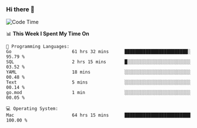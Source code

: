 ### Hi there 👋

<!--
**CrazyCollin/crazycollin** is a ✨ _special_ ✨ repository because its `README.md` (this file) appears on your GitHub profile.

Here are some ideas to get you started:

- 🔭 I’m currently working on ...
- 🌱 I’m currently learning ...
- 👯 I’m looking to collaborate on ...
- 🤔 I’m looking for help with ...
- 💬 Ask me about ...
- 📫 How to reach me: ...
- 😄 Pronouns: ...
- ⚡ Fun fact: ...
-->

<!--START_SECTION:waka-->
![Code Time](http://img.shields.io/badge/Code%20Time-2%2C293%20hrs%2011%20mins-blue)

📊 **This Week I Spent My Time On** 

```text
💬 Programming Languages: 
Go                       61 hrs 32 mins      ████████████████████████░   95.79 % 
SQL                      2 hrs 15 mins       █░░░░░░░░░░░░░░░░░░░░░░░░   03.52 % 
YAML                     18 mins             ░░░░░░░░░░░░░░░░░░░░░░░░░   00.48 % 
Text                     5 mins              ░░░░░░░░░░░░░░░░░░░░░░░░░   00.14 % 
go.mod                   1 min               ░░░░░░░░░░░░░░░░░░░░░░░░░   00.05 % 

💻 Operating System: 
Mac                      64 hrs 15 mins      █████████████████████████   100.00 % 
```


<!--END_SECTION:waka-->
